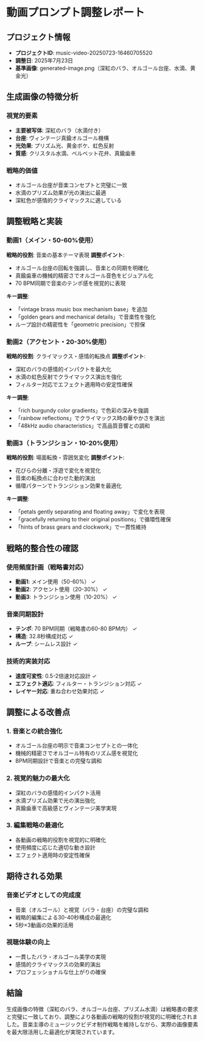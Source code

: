 # 動画プロンプト調整レポート

## プロジェクト情報
- **プロジェクトID**: music-video-20250723-16460705520
- **調整日**: 2025年7月23日
- **基準画像**: generated-image.png（深紅のバラ、オルゴール台座、水滴、黄金光）

## 生成画像の特徴分析

### 視覚的要素
- **主要被写体**: 深紅のバラ（水滴付き）
- **台座**: ヴィンテージ真鍮オルゴール機構
- **光効果**: プリズム光、黄金ボケ、虹色反射
- **質感**: クリスタル水滴、ベルベット花弁、真鍮歯車

### 戦略的価値
- オルゴール台座が音楽コンセプトと完璧に一致
- 水滴のプリズム効果が光の演出に最適
- 深紅色が感情的クライマックスに適している

## 調整戦略と実装

### 動画1（メイン・50-60%使用）
**戦略的役割**: 音楽の基本テーマ表現
**調整ポイント**:
- オルゴール台座の回転を強調し、音楽との同期を明確化
- 真鍮歯車の機械的精密さでオルゴール音色をビジュアル化
- 70 BPM同期で音楽のテンポ感を視覚的に表現

**キー調整**:
- 「vintage brass music box mechanism base」を追加
- 「golden gears and mechanical details」で音楽性を強化
- ループ設計の精密性を「geometric precision」で担保

### 動画2（アクセント・20-30%使用）
**戦略的役割**: クライマックス・感情的転換点
**調整ポイント**:
- 深紅のバラの感情的インパクトを最大化
- 水滴の虹色反射でクライマックス演出を強化
- フィルター対応でエフェクト適用時の安定性確保

**キー調整**:
- 「rich burgundy color gradients」で色彩の深みを強調
- 「rainbow reflections」でクライマックス時の華やかさを演出
- 「48kHz audio characteristics」で高品質音響との調和

### 動画3（トランジション・10-20%使用）
**戦略的役割**: 場面転換・雰囲気変化
**調整ポイント**:
- 花びらの分離・浮遊で変化を視覚化
- 音楽の転換点に合わせた動的演出
- 循環パターンでトランジション効果を最適化

**キー調整**:
- 「petals gently separating and floating away」で変化を表現
- 「gracefully returning to their original positions」で循環性確保
- 「hints of brass gears and clockwork」で一貫性維持

## 戦略的整合性の確認

### 使用頻度計画（戦略書対応）
- **動画1**: メイン使用（50-60%） ✓
- **動画2**: アクセント使用（20-30%） ✓
- **動画3**: トランジション使用（10-20%） ✓

### 音楽同期設計
- **テンポ**: 70 BPM同期（戦略書の60-80 BPM内） ✓
- **構造**: 32.8秒構成対応 ✓
- **ループ**: シームレス設計 ✓

### 技術的実装対応
- **速度可変性**: 0.5-2倍速対応設計 ✓
- **エフェクト適応**: フィルター・トランジション対応 ✓
- **レイヤー対応**: 重ね合わせ効果対応 ✓

## 調整による改善点

### 1. 音楽との統合強化
- オルゴール台座の明示で音楽コンセプトとの一体化
- 機械的精密さでオルゴール特有のリズム感を視覚化
- BPM同期設計で音楽との完璧な調和

### 2. 視覚的魅力の最大化
- 深紅のバラの感情的インパクト活用
- 水滴プリズム効果で光の演出強化
- 真鍮歯車で高級感とヴィンテージ美学実現

### 3. 編集戦略の最適化
- 各動画の戦略的役割を視覚的に明確化
- 使用頻度に応じた適切な動き設計
- エフェクト適用時の安定性確保

## 期待される効果

### 音楽ビデオとしての完成度
- 音楽（オルゴール）と視覚（バラ・台座）の完璧な調和
- 戦略的編集による30-40秒構成の最適化
- 5秒×3動画の効果的活用

### 視聴体験の向上
- 一貫したバラ・オルゴール美学の実現
- 感情的クライマックスの効果的演出
- プロフェッショナルな仕上がりの確保

## 結論

生成画像の特徴（深紅のバラ、オルゴール台座、プリズム水滴）は戦略書の要求と完璧に一致しており、調整により各動画の戦略的役割が視覚的に明確化されました。音楽主導のミュージックビデオ制作戦略を維持しながら、実際の画像要素を最大限活用した最適化が実現されています。